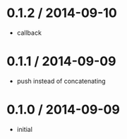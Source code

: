 
0.1.2 / 2014-09-10
==================

 * callback

0.1.1 / 2014-09-09
==================

 * push instead of concatenating

0.1.0 / 2014-09-09
==================

 * initial

